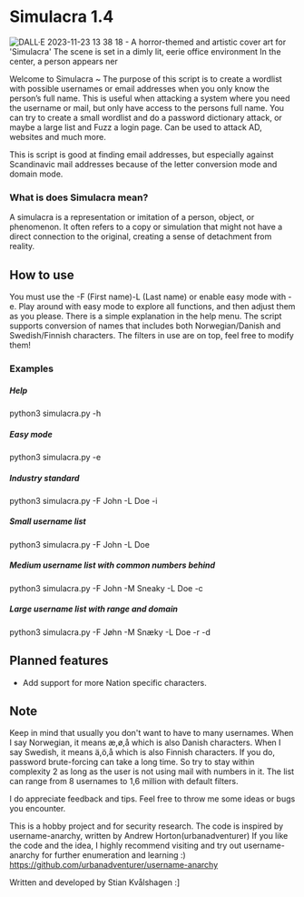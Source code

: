 # Simulacra 1.4

![DALL·E 2023-11-23 13 38 18 - A horror-themed and artistic cover art for 'Simulacra'  The scene is set in a dimly lit, eerie office environment  In the center, a person appears ner](https://github.com/SpaceyLad/simulacra/assets/87969837/e0a6aa22-450b-4f4c-95fe-3cbbbb6215a8)

Welcome to Simulacra ~
The purpose of this script is to create a wordlist with possible usernames or email addresses when you only know the person’s full name.
This is useful when attacking a system where you need the username or mail, but only have access to the persons full name.
You can try to create a small wordlist and do a password dictionary attack, or maybe a large list and Fuzz a login page.
Can be used to attack AD, websites and much more.

This is script is good at finding email addresses, but especially against Scandinavic mail addresses because of the letter conversion mode and domain mode.

### What is does Simulacra mean?
A simulacra is a representation or imitation of a person, object, or phenomenon. It often refers to a copy or simulation that might not have a direct connection to the original, creating a sense of detachment from reality.

## How to use
You must use the -F (First name)-L (Last name) or enable easy mode with -e.
Play around with easy mode to explore all functions, and then adjust them as you please.
There is a simple explanation in the help menu.
The script supports conversion of names that includes both Norwegian/Danish and Swedish/Finnish characters.
The filters in use are on top, feel free to modify them!

### Examples
##### Help
python3 simulacra.py -h
##### Easy mode
python3 simulacra.py -e
##### Industry standard
python3 simulacra.py -F John -L Doe -i
##### Small username list
python3 simulacra.py -F John -L Doe
##### Medium username list with common numbers behind
python3 simulacra.py -F John -M Sneaky -L Doe -c
##### Large username list with range and domain
python3 simulacra.py -F Jøhn -M Snæky -L Doe -r -d


## Planned features
* Add support for more Nation specific characters.

## Note
Keep in mind that usually you don't want to have to many usernames.
When I say Norwegian, it means æ,ø,å which is also Danish characters.
When I say Swedish, it means ä,ö,å which is also Finnish characters.
If you do, password brute-forcing can take a long time. So try to stay within complexity 2 as long as the user is not using mail with numbers in it.
The list can range from 8 usernames to 1,6 million with default filters.

I do appreciate feedback and tips. Feel free to throw me some ideas or bugs you encounter.

This is a hobby project and for security research.
The code is inspired by username-anarchy, written by Andrew Horton(urbanadventurer)
If you like the code and the idea, I highly recommend visiting and try out username-anarchy for further enumeration and learning :)
https://github.com/urbanadventurer/username-anarchy

Written and developed by Stian Kvålshagen :]
